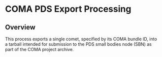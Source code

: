 # COMA PDS Export Processing

## Overview
This process exports a single comet, specified by its COMA bundle ID, into a tarball intended for submission to the PDS small bodies node (SBN) as part of the COMA project archive.
